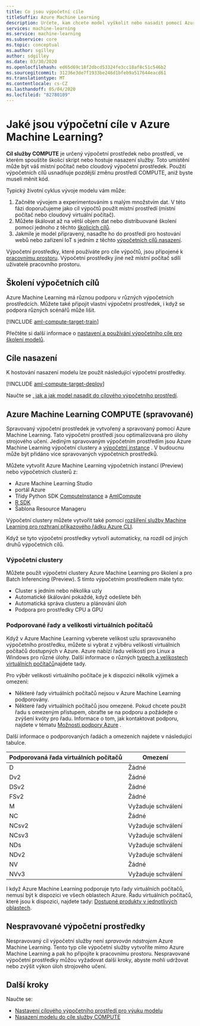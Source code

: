 ```yaml
---
title: Co jsou výpočetní cíle
titleSuffix: Azure Machine Learning
description: Určete, kam chcete model vyškolit nebo nasadit pomocí Azure Machine Learning.
services: machine-learning
ms.service: machine-learning
ms.subservice: core
ms.topic: conceptual
ms.author: sgilley
author: sdgilley
ms.date: 03/30/2020
ms.openlocfilehash: ed65d69c18f2dbcd53324fe3cc18af8c51c546b2
ms.sourcegitcommit: 31236e3de7f1933be246d1bfeb9a517644eacd61
ms.translationtype: MT
ms.contentlocale: cs-CZ
ms.lasthandoff: 05/04/2020
ms.locfileid: "82780109"
---
```

#  <a name="what-are-compute-targets-in-azure-machine-learning"></a>Jaké jsou výpočetní cíle v Azure Machine Learning? 

**Cíl služby COMPUTE** je určený výpočetní prostředek nebo prostředí, ve kterém spouštíte školicí skript nebo hostuje nasazení služby. Toto umístění může být váš místní počítač nebo cloudový výpočetní prostředek. Použití výpočetních cílů usnadňuje pozdější změnu prostředí COMPUTE, aniž byste museli měnit kód.  

Typický životní cyklus vývoje modelu vám může:
1. Začněte vývojem a experimentováním s malým množstvím dat. V této fázi doporučujeme jako cíl výpočtů použít místní prostředí (místní počítač nebo cloudový virtuální počítač). 
2. Můžete škálovat až na větší objem dat nebo distribuované školení pomocí jednoho z těchto [školicích cílů](#train).  
3. Jakmile je model připravený, nasaďte ho do prostředí pro hostování webů nebo zařízení IoT s jedním z těchto [výpočetních cílů nasazení](#deploy).

Výpočetní prostředky, které používáte pro cíle výpočtů, jsou připojené k [pracovnímu prostoru](concept-workspace.md). Výpočetní prostředky jiné než místní počítač sdílí uživatelé pracovního prostoru.

## <a name="training-compute-targets"></a><a name="train"></a>Školení výpočetních cílů

Azure Machine Learning má různou podporu v různých výpočetních prostředcích.  Můžete také připojit vlastní výpočetní prostředek, i když se podpora různých scénářů může lišit.

[!INCLUDE [aml-compute-target-train](../../includes/aml-compute-target-train.md)]

Přečtěte si další informace o [nastavení a používání výpočetního cíle pro školení modelů](how-to-set-up-training-targets.md).

## <a name="deployment-targets"></a><a name="deploy"></a>Cíle nasazení

K hostování nasazení modelu lze použít následující výpočetní prostředky.

[!INCLUDE [aml-compute-target-deploy](../../includes/aml-compute-target-deploy.md)]

Naučte se [, jak a jak model nasadit do cílového výpočetního prostředí](how-to-deploy-and-where.md).

<a name="amlcompute"></a>
## <a name="azure-machine-learning-compute-managed"></a>Azure Machine Learning COMPUTE (spravované)

Spravovaný výpočetní prostředek je vytvořený a spravovaný pomocí Azure Machine Learning. Tato výpočetní prostředí jsou optimalizovaná pro úlohy strojového učení. Jediným spravovaným výpočetním prostředím jsou Azure Machine Learning výpočetní clustery a [výpočetní instance](concept-compute-instance.md) . V budoucnu může být přidáno více spravovaných výpočetních prostředků.

Můžete vytvořit Azure Machine Learning výpočetních instancí (Preview) nebo výpočetních clusterů z:
* Azure Machine Learning Studio
* portál Azure
* Třídy Python SDK [ComputeInstance](https://docs.microsoft.com/python/api/azureml-core/azureml.core.compute.computeinstance(class)?view=azure-ml-py) a [AmlCompute](https://docs.microsoft.com/python/api/azureml-core/azureml.core.compute.amlcompute(class)?view=azure-ml-py)
* [R SDK](https://azure.github.io/azureml-sdk-for-r/reference/index.html#section-compute-targets)
* Šablona Resource Manageru

Výpočetní clustery můžete vytvořit také pomocí [rozšíření služby Machine Learning pro rozhraní příkazového řádku Azure CLI](tutorial-train-deploy-model-cli.md#create-the-compute-target-for-training).

Když se tyto výpočetní prostředky vytvoří automaticky, na rozdíl od jiných druhů výpočetních cílů.

### <a name="compute-clusters"></a>Výpočetní clustery

Můžete použít výpočetní clustery Azure Machine Learning pro školení a pro Batch Inferencing (Preview).  S tímto výpočetním prostředkem máte tyto:

* Cluster s jedním nebo několika uzly
* Automatické škálování pokaždé, když odešlete běh 
* Automatická správa clusteru a plánování úloh 
* Podpora pro prostředky CPU a GPU

### <a name="supported-vm-series-and-sizes"></a>Podporované řady a velikosti virtuálních počítačů

Když v Azure Machine Learning vyberete velikost uzlu spravovaného výpočetního prostředku, můžete si vybrat z výběru velikostí virtuálních počítačů dostupných v Azure. Azure nabízí řadu velikostí pro Linux a Windows pro různé úlohy. Další informace o různých [typech a velikostech virtuálních počítačů](https://docs.microsoft.com/azure/virtual-machines/linux/sizes)najdete tady.

Pro výběr velikosti virtuálního počítače je k dispozici několik výjimek a omezení:
* Některé řady virtuálních počítačů nejsou v Azure Machine Learning podporovány.
* Některé řady virtuálních počítačů jsou omezené. Pokud chcete použít řadu s omezeným přístupem, obraťte se na podporu a požádejte o zvýšení kvóty pro řadu. Informace o tom, jak kontaktovat podporu, najdete v tématu [Možnosti podpory Azure](https://azure.microsoft.com/support/options/) .

Další informace o podporovaných řadách a omezeních najdete v následující tabulce. 

| **Podporovaná řada virtuálních počítačů**  | **Omezení** |
|------------|------------|
| D | Žádné |
| Dv2 | Žádné |  
| DSv2 | Žádné |  
| FSv2 | Žádné |  
| M | Vyžaduje schválení |
| NC | Žádné |    
| NCsv2 | Vyžaduje schválení |
| NCsv3 | Vyžaduje schválení |  
| NDs | Vyžaduje schválení |
| NDv2 | Vyžaduje schválení |
| NV | Žádné |
| NVv3 | Vyžaduje schválení | 


I když Azure Machine Learning podporuje tyto řady virtuálních počítačů, nemusí být k dispozici ve všech oblastech Azure. Řadu virtuálních počítačů, které jsou k dispozici, najdete tady: [Dostupné produkty v jednotlivých oblastech](https://azure.microsoft.com/global-infrastructure/services/?products=virtual-machines).

## <a name="unmanaged-compute"></a>Nespravované výpočetní prostředky

Nespravovaný cíl výpočetní služby není *spravován nástrojem* Azure Machine Learning. Tento typ cíle výpočetní služby vytvoříte mimo Azure Machine Learning a pak ho připojíte k pracovnímu prostoru. Nespravované výpočetní prostředky můžou vyžadovat další kroky, abyste mohli udržovat nebo zvýšit výkon úloh strojového učení.

## <a name="next-steps"></a>Další kroky

Naučte se:
* [Nastavení cílového výpočetního prostředí pro výuku modelu](how-to-set-up-training-targets.md)
* [Nasazení modelu do cíle služby COMPUTE](how-to-deploy-and-where.md)
